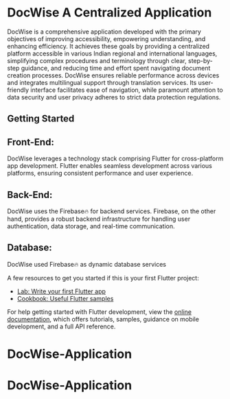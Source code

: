 # DocWise A Centralized Application 

  DocWise is a comprehensive application developed with the primary objectives of improving accessibility, empowering understanding, and enhancing efficiency. It achieves these goals by providing a centralized platform accessible in various Indian regional and international languages, simplifying complex procedures and terminology through clear, step-by-step guidance, and reducing time and effort spent navigating document creation processes.
  DocWise ensures reliable performance across devices and integrates multilingual support through translation services. Its user-friendly interface facilitates ease of navigation, while paramount attention to data security and user privacy adheres to strict data protection regulations.

## Getting Started

## Front-End:
DocWise leverages a technology stack comprising Flutter for cross-platform app
development. Flutter enables seamless development across various platforms, ensuring consistent performance and user experience.

## Back-End:
DocWise uses the Firebase🔥 for backend services. Firebase, on the other hand, provides a
robust backend infrastructure for handling user authentication, data storage, and real-time communication.

## Database:
DocWise used Firebase🔥 as dynamic database services

A few resources to get you started if this is your first Flutter project:

- [Lab: Write your first Flutter app](https://docs.flutter.dev/get-started/codelab)
- [Cookbook: Useful Flutter samples](https://docs.flutter.dev/cookbook)

For help getting started with Flutter development, view the
[online documentation](https://docs.flutter.dev/), which offers tutorials,
samples, guidance on mobile development, and a full API reference.
# DocWise-Application
# DocWise-Application
